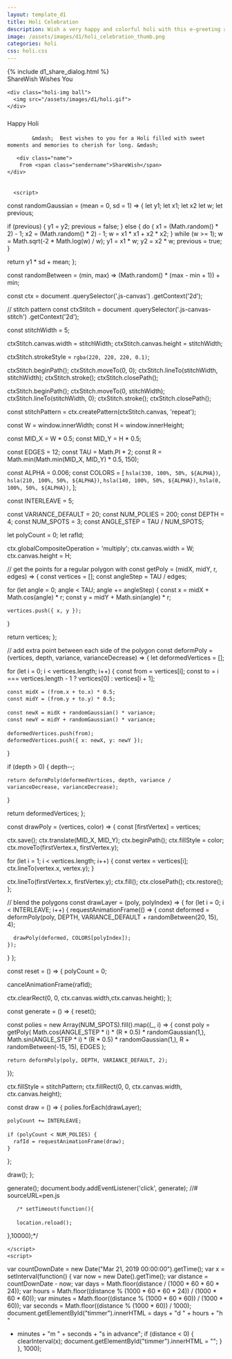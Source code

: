 ```yaml
---
layout: template_d1
title: Holi Celebration
description: Wish a very happy and colorful holi with this e-greeting and your name
image: /assets/images/d1/holi_celebration_thumb.png
categories: holi
css: holi.css
---
```

<body>
	{% include d1_share_dialog.html %}
<div class="top">
          <span class="sendername">ShareWish</span>
        <span> Wishes You </span>
    </div>
    
    <div class="holi-img ball">
      <img src="/assets/images/d1/holi.gif">
    </div>
    
  <div class="container">
  <canvas class="canvas js-canvas" width="1366" height="598"></canvas>

  <canvas class="canvas-stitch js-canvas-stitch" width="5" height="5"></canvas>
</div>
        <p>
  <span>
    Happy Holi
  </span>
    <i style="font-size: 25px; font-weight: bold; margin-bottom: 10px;" id="timmer"></i>&nbsp;<br>
            
            
            &mdash;  Best wishes to you for a Holi filled with sweet moments and memories to cherish for long. &mdash; 
            
</p>
   
       <div class="name">
        From <span class="sendername">ShareWish</span>
    </div>
  

      <script>
    
const randomGaussian = (mean = 0, sd = 1) => {
  let y1;
  let x1;
  let x2
  let w;
  let previous;

  if (previous) {
    y1 = y2;
    previous = false;
  } else {
    do {
      x1 = (Math.random() * 2) - 1;
      x2 = (Math.random() * 2) - 1;
      w = x1 * x1 + x2 * x2;
    } while (w >= 1);
    w = Math.sqrt(-2 * Math.log(w) / w);
    y1 = x1 * w;
    y2 = x2 * w;
    previous = true;
  }

  return y1 * sd + mean;
};

const randomBetween = (min, max) => (Math.random() * (max - min + 1)) + min;

const ctx = document
  .querySelector('.js-canvas')
  .getContext('2d');

// stitch pattern
const ctxStitch = document
  .querySelector('.js-canvas-stitch')
  .getContext('2d');

const stitchWidth = 5;

ctxStitch.canvas.width = stitchWidth;
ctxStitch.canvas.height = stitchWidth;

ctxStitch.strokeStyle = `rgba(220, 220, 220, 0.1)`;

ctxStitch.beginPath();
ctxStitch.moveTo(0, 0);
ctxStitch.lineTo(stitchWidth, stitchWidth);
ctxStitch.stroke();
ctxStitch.closePath();

ctxStitch.beginPath();
ctxStitch.moveTo(0, stitchWidth);
ctxStitch.lineTo(stitchWidth, 0);
ctxStitch.stroke();
ctxStitch.closePath();

const stitchPattern = ctx.createPattern(ctxStitch.canvas, 'repeat');


const W = window.innerWidth;
const H = window.innerHeight;

const MID_X = W * 0.5;
const MID_Y = H * 0.5;

const EDGES = 12;
const TAU = Math.PI * 2;
const R = Math.min(Math.min(MID_X, MID_Y) * 0.5, 150);

const ALPHA = 0.006;
const COLORS = [
  `hsla(330, 100%, 50%, ${ALPHA})`,
  `hsla(210, 100%, 50%, ${ALPHA})`,
  `hsla(140, 100%, 50%, ${ALPHA})`,
  `hsla(0, 100%, 50%, ${ALPHA})`,
];

const INTERLEAVE = 5;

const VARIANCE_DEFAULT = 20;
const NUM_POLIES = 200;
const DEPTH = 4;
const NUM_SPOTS = 3;
const ANGLE_STEP = TAU / NUM_SPOTS;

let polyCount = 0;
let rafId;

ctx.globalCompositeOperation = 'multiply';
ctx.canvas.width = W;
ctx.canvas.height = H;

// get the points for a regular polygon with <edges>
const getPoly = (midX, midY, r, edges) => {
  const vertices = [];
  const angleStep = TAU / edges;

  for (let angle = 0; angle < TAU; angle += angleStep) {
    const x = midX + Math.cos(angle) * r;
    const y = midY + Math.sin(angle) * r;

    vertices.push({ x, y });
  }

  return vertices;
};

// add extra point between each side of the polygon
const deformPoly = (vertices, depth, variance, varianceDecrease) => {
  let deformedVertices = [];

  for (let i = 0; i < vertices.length; i++) {
    const from = vertices[i];
    const to = i === vertices.length - 1 ? vertices[0] : vertices[i + 1];

    const midX = (from.x + to.x) * 0.5;
    const midY = (from.y + to.y) * 0.5;

    const newX = midX + randomGaussian() * variance;
    const newY = midY + randomGaussian() * variance;

    deformedVertices.push(from);
    deformedVertices.push({ x: newX, y: newY });
  }

  if (depth > 0) {
    depth--;

    return deformPoly(deformedVertices, depth, variance / varianceDecrease, varianceDecrease);
  }

  return deformedVertices;
};

const drawPoly = (vertices, color) => {
  const [firstVertex] = vertices;

  ctx.save();
  ctx.translate(MID_X, MID_Y);
  ctx.beginPath();
  ctx.fillStyle = color;
  ctx.moveTo(firstVertex.x, firstVertex.y);

  for (let i = 1; i < vertices.length; i++) {
    const vertex = vertices[i];
    ctx.lineTo(vertex.x, vertex.y);
  }

  ctx.lineTo(firstVertex.x, firstVertex.y);
  ctx.fill();
  ctx.closePath();
  ctx.restore();
};

// blend the polygons
const drawLayer = (poly, polyIndex) => {
  for (let i = 0; i < INTERLEAVE; i++) {
    requestAnimationFrame(() => {
      const deformed = deformPoly(poly, DEPTH, VARIANCE_DEFAULT + randomBetween(20, 15), 4);

      drawPoly(deformed, COLORS[polyIndex]);
    });
  }
};

const reset = () => {
  polyCount = 0;

  cancelAnimationFrame(rafId);

  ctx.clearRect(0, 0, ctx.canvas.width,ctx.canvas.height);
};

const generate = () => {
  reset();

  const polies = new Array(NUM_SPOTS).fill().map((_, i) => {
    const poly = getPoly(
      Math.cos(ANGLE_STEP * i) * (R * 0.5) * randomGaussian(1,),
      Math.sin(ANGLE_STEP * i) * (R * 0.5) * randomGaussian(1,),
      R + randomBetween(-15, 15),
      EDGES
    );

    return deformPoly(poly, DEPTH, VARIANCE_DEFAULT, 2);
  });

  ctx.fillStyle = stitchPattern;
  ctx.fillRect(0, 0, ctx.canvas.width, ctx.canvas.height);

  const draw = () => {
    polies.forEach(drawLayer);

    polyCount += INTERLEAVE;

    if (polyCount < NUM_POLIES) {
      rafId = requestAnimationFrame(draw);
    }
  };

  draw();
};


generate();
document.body.addEventListener('click', generate);
      //# sourceURL=pen.js
        
       /* setTimeout(function(){

       location.reload();

   },10000);*/
        
    </script>
    <script>
var countDownDate = new Date("Mar 21, 2019 00:00:00").getTime();
var x = setInterval(function() {
  var now = new Date().getTime();
  var distance = countDownDate - now;
  var days = Math.floor(distance / (1000 * 60 * 60 * 24));
  var hours = Math.floor((distance % (1000 * 60 * 60 * 24)) / (1000 * 60 * 60));
  var minutes = Math.floor((distance % (1000 * 60 * 60)) / (1000 * 60));
  var seconds = Math.floor((distance % (1000 * 60)) / 1000);
  document.getElementById("timmer").innerHTML = days + "d " + hours + "h "
  + minutes + "m " + seconds + "s in advance";
  if (distance < 0) {
    clearInterval(x);
    document.getElementById("timmer").innerHTML = "";
  }
}, 1000);
</script>
</body>